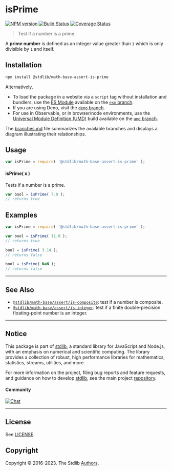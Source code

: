 <!--

@license Apache-2.0

Copyright (c) 2020 The Stdlib Authors.

Licensed under the Apache License, Version 2.0 (the "License");
you may not use this file except in compliance with the License.
You may obtain a copy of the License at

   http://www.apache.org/licenses/LICENSE-2.0

Unless required by applicable law or agreed to in writing, software
distributed under the License is distributed on an "AS IS" BASIS,
WITHOUT WARRANTIES OR CONDITIONS OF ANY KIND, either express or implied.
See the License for the specific language governing permissions and
limitations under the License.

-->

# isPrime

[![NPM version][npm-image]][npm-url] [![Build Status][test-image]][test-url] [![Coverage Status][coverage-image]][coverage-url] <!-- [![dependencies][dependencies-image]][dependencies-url] -->

> Test if a number is a prime.

<section class="intro">

A **prime number** is defined as an integer value greater than `1` which is only divisible by `1` and itself.

</section>

<!-- /.intro -->

<section class="installation">

## Installation

```bash
npm install @stdlib/math-base-assert-is-prime
```

Alternatively,

-   To load the package in a website via a `script` tag without installation and bundlers, use the [ES Module][es-module] available on the [`esm` branch][esm-url].
-   If you are using Deno, visit the [`deno` branch][deno-url].
-   For use in Observable, or in browser/node environments, use the [Universal Module Definition (UMD)][umd] build available on the [`umd` branch][umd-url].

The [branches.md][branches-url] file summarizes the available branches and displays a diagram illustrating their relationships.

</section>

<section class="usage">

## Usage

```javascript
var isPrime = require( '@stdlib/math-base-assert-is-prime' );
```

#### isPrime( x )

Tests if a number is a prime.

```javascript
var bool = isPrime( 7.0 );
// returns true
```

</section>

<!-- /.usage -->

<section class="notes">

</section>

<!-- /.notes -->

<section class="examples">

## Examples

<!-- eslint no-undef: "error" -->

```javascript
var isPrime = require( '@stdlib/math-base-assert-is-prime' );

var bool = isPrime( 11.0 );
// returns true

bool = isPrime( 3.14 );
// returns false

bool = isPrime( NaN );
// returns false
```

</section>

<!-- /.examples -->

<!-- Section for related `stdlib` packages. Do not manually edit this section, as it is automatically populated. -->

<section class="related">

* * *

## See Also

-   <span class="package-name">[`@stdlib/math-base/assert/is-composite`][@stdlib/math/base/assert/is-composite]</span><span class="delimiter">: </span><span class="description">test if a number is composite.</span>
-   <span class="package-name">[`@stdlib/math-base/assert/is-integer`][@stdlib/math/base/assert/is-integer]</span><span class="delimiter">: </span><span class="description">test if a finite double-precision floating-point number is an integer.</span>

</section>

<!-- /.related -->

<!-- Section for all links. Make sure to keep an empty line after the `section` element and another before the `/section` close. -->


<section class="main-repo" >

* * *

## Notice

This package is part of [stdlib][stdlib], a standard library for JavaScript and Node.js, with an emphasis on numerical and scientific computing. The library provides a collection of robust, high performance libraries for mathematics, statistics, streams, utilities, and more.

For more information on the project, filing bug reports and feature requests, and guidance on how to develop [stdlib][stdlib], see the main project [repository][stdlib].

#### Community

[![Chat][chat-image]][chat-url]

---

## License

See [LICENSE][stdlib-license].


## Copyright

Copyright &copy; 2016-2023. The Stdlib [Authors][stdlib-authors].

</section>

<!-- /.stdlib -->

<!-- Section for all links. Make sure to keep an empty line after the `section` element and another before the `/section` close. -->

<section class="links">

[npm-image]: http://img.shields.io/npm/v/@stdlib/math-base-assert-is-prime.svg
[npm-url]: https://npmjs.org/package/@stdlib/math-base-assert-is-prime

[test-image]: https://github.com/stdlib-js/math-base-assert-is-prime/actions/workflows/test.yml/badge.svg?branch=main
[test-url]: https://github.com/stdlib-js/math-base-assert-is-prime/actions/workflows/test.yml?query=branch:main

[coverage-image]: https://img.shields.io/codecov/c/github/stdlib-js/math-base-assert-is-prime/main.svg
[coverage-url]: https://codecov.io/github/stdlib-js/math-base-assert-is-prime?branch=main

<!--

[dependencies-image]: https://img.shields.io/david/stdlib-js/math-base-assert-is-prime.svg
[dependencies-url]: https://david-dm.org/stdlib-js/math-base-assert-is-prime/main

-->

[chat-image]: https://img.shields.io/gitter/room/stdlib-js/stdlib.svg
[chat-url]: https://app.gitter.im/#/room/#stdlib-js_stdlib:gitter.im

[stdlib]: https://github.com/stdlib-js/stdlib

[stdlib-authors]: https://github.com/stdlib-js/stdlib/graphs/contributors

[umd]: https://github.com/umdjs/umd
[es-module]: https://developer.mozilla.org/en-US/docs/Web/JavaScript/Guide/Modules

[deno-url]: https://github.com/stdlib-js/math-base-assert-is-prime/tree/deno
[umd-url]: https://github.com/stdlib-js/math-base-assert-is-prime/tree/umd
[esm-url]: https://github.com/stdlib-js/math-base-assert-is-prime/tree/esm
[branches-url]: https://github.com/stdlib-js/math-base-assert-is-prime/blob/main/branches.md

[stdlib-license]: https://raw.githubusercontent.com/stdlib-js/math-base-assert-is-prime/main/LICENSE

<!-- <related-links> -->

[@stdlib/math/base/assert/is-composite]: https://github.com/stdlib-js/math-base-assert-is-composite

[@stdlib/math/base/assert/is-integer]: https://github.com/stdlib-js/math-base-assert-is-integer

<!-- </related-links> -->

</section>

<!-- /.links -->
